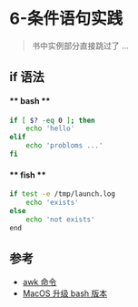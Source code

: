 # 6-条件语句实践
> 书中实例部分直接跳过了 ...

## if 语法

<!-- tabs:start -->

#### ** bash **

```bash
if [ $? -eq 0 ]; then
    echo 'hello'
elif
    echo 'probloms ...'
fi
```

#### ** fish **

```bash
if test -e /tmp/launch.log
    echo 'exists'
else
    echo 'not exists'
end
```

<!-- tabs:end -->

## 参考
- [awk 命令](https://man.linuxde.net/awk#awk%E7%9A%84%E5%B7%A5%E4%BD%9C%E5%8E%9F%E7%90%86)
- [MacOS 升级 bash 版本](https://www.jianshu.com/p/905d178f433c)